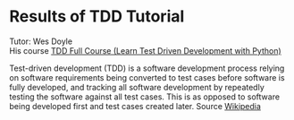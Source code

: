 # Results of TDD Tutorial
Tutor:  Wes Doyle <br/>
His course [TDD Full Course (Learn Test Driven Development with Python)](https://www.youtube.com/watch?v=eAPmXQ0dC7Q)<br/>

Test-driven development (TDD) is a software development process relying on software requirements being converted to test cases before software is fully developed, and tracking all software development by repeatedly testing the software against all test cases. This is as opposed to software being developed first and test cases created later. Source [Wikipedia](https://en.wikipedia.org/wiki/Test-driven_development)